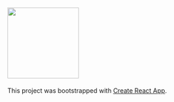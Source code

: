 # <img width="160" height="160" src='./images/gorillaIcon.png'/>

This project was bootstrapped with [Create React App](https://github.com/facebook/create-react-app).

